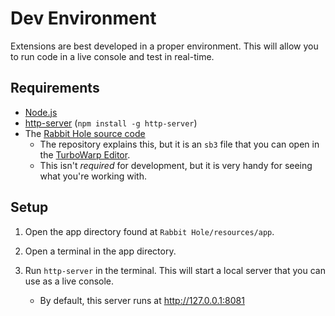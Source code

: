 # Dev Environment

Extensions are best developed in a proper environment. This will allow you to run code in a live console and test in real-time.

## Requirements

- [Node.js](https://nodejs.org/)
- [http-server](https://www.npmjs.com/package/http-server) (`npm install -g http-server`)
- The [Rabbit Hole source code](https://github.com/Shortcake-Cafe/Rabbit-Hole)
  - The repository explains this, but it is an `sb3` file that you can open in the [TurboWarp Editor](https://turbowarp.org/editor).
  - This isn't *required* for development, but it is very handy for seeing what you're working with.

## Setup

1. Open the app directory found at `Rabbit Hole/resources/app`.

2. Open a terminal in the app directory.

3. Run `http-server` in the terminal. This will start a local server that you can use as a live console.
   - By default, this server runs at http://127.0.0.1:8081
